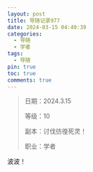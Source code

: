 ```yaml
---
layout: post
title: 导随记录977
date: 2024-03-15 04:49:39
categories:
  - 导随
  - 学者
tags:
  - 导随
pin: true
toc: true
comments: true
---
```

> 日期：2024.3.15
>
> 等级：10
>
> 副本：讨伐彷徨死灵！
>
> 职业：学者

波波！